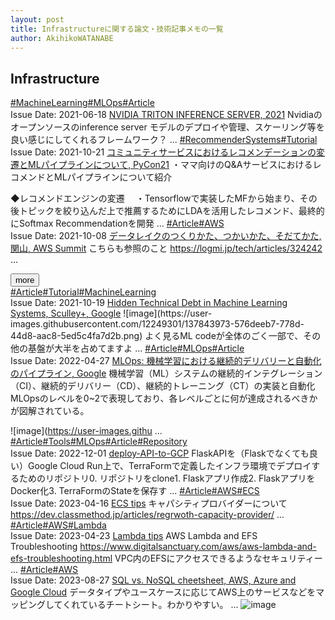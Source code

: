 ```yaml
---
layout: post
title: Infrastructureに関する論文・技術記事メモの一覧
author: AkihikoWATANABE
---
```

## Infrastructure
<div class="visible-content">
<a class="button" href="articles/MachineLearning.html">#MachineLearning</a><a class="button" href="articles/MLOps.html">#MLOps</a><a class="button" href="articles/Article.html">#Article</a><br><span class="issue_date">Issue Date: 2021-06-18</span>
<a href="https://github.com/AkihikoWatanabe/paper_notes/issues/390">NVIDIA TRITON INFERENCE SERVER, 2021</a>
<span class="snippet">Nvidiaのオープンソースのinference serverモデルのデプロイや管理、スケーリング等を良い感じにしてくれるフレームワーク？ ...</span>
<a class="button" href="articles/RecommenderSystems.html">#RecommenderSystems</a><a class="button" href="articles/Tutorial.html">#Tutorial</a><br><span class="issue_date">Issue Date: 2021-10-21</span>
<a href="https://github.com/AkihikoWatanabe/paper_notes/issues/413">コミュニティサービスにおけるレコメンデーションの変遷とMLパイプラインについて, PyCon21</a>
<span class="snippet">・ママ向けのQ&AサービスにおけるレコメンドとMLパイプラインについて紹介◆レコメンドエンジンの変遷　・Tensorflowで実装したMFから始まり、その後トピックを絞り込んだ上で推薦するためにLDAを活用したレコメンド、最終的にSoftmax Recommendationを開発 ...</span>
<a class="button" href="articles/Article.html">#Article</a><a class="button" href="articles/AWS.html">#AWS</a><br><span class="issue_date">Issue Date: 2021-10-08</span>
<a href="https://github.com/AkihikoWatanabe/paper_notes/issues/407">データレイクのつくりかた、つかいかた、そだてかた, 関山, AWS Summit</a>
<span class="snippet">こちらも参照のことhttps://logmi.jp/tech/articles/324242 ...</span>
</div>
<button onclick="showMore(0)">more</button>

<div class="hidden-content">
<a class="button" href="articles/Article.html">#Article</a><a class="button" href="articles/Tutorial.html">#Tutorial</a><a class="button" href="articles/MachineLearning.html">#MachineLearning</a><br><span class="issue_date">Issue Date: 2021-10-19</span>
<a href="https://github.com/AkihikoWatanabe/paper_notes/issues/411">Hidden Technical Debt in Machine Learning Systems, Sculley+, Google</a>
<span class="snippet">![image](https://user-images.githubusercontent.com/12249301/137843973-576deeb7-778d-44d8-aac8-5ed5c4fa7d2b.png)よく見るML codeが全体のごく一部で、その他の基盤が大半を占めてますよ ...</span>
<a class="button" href="articles/Article.html">#Article</a><a class="button" href="articles/MLOps.html">#MLOps</a><a class="button" href="articles/Article.html">#Article</a><br><span class="issue_date">Issue Date: 2022-04-27</span>
<a href="https://github.com/AkihikoWatanabe/paper_notes/issues/447">MLOps: 機械学習における継続的デリバリーと自動化のパイプライン, Google</a>
<span class="snippet">機械学習（ML）システムの継続的インテグレーション（CI）、継続的デリバリー（CD）、継続的トレーニング（CT）の実装と自動化MLOpsのレベルを0~2で表現しており、各レベルごとに何が達成されるべきかが図解されている。![image](https://user-images.githu ...</span>
<a class="button" href="articles/Article.html">#Article</a><a class="button" href="articles/Tools.html">#Tools</a><a class="button" href="articles/MLOps.html">#MLOps</a><a class="button" href="articles/Article.html">#Article</a><a class="button" href="articles/Repository.html">#Repository</a><br><span class="issue_date">Issue Date: 2022-12-01</span>
<a href="https://github.com/AkihikoWatanabe/paper_notes/issues/498">deploy-API-to-GCP</a>
<span class="snippet">FlaskAPIを（Flaskでなくても良い）Google Cloud Run上で、TerraFormで定義したインフラ環境でデプロイするためのリポジトリ0. リポジトリをclone1. Flaskアプリ作成2. FlaskアプリをDocker化3. TerraFormのStateを保存す ...</span>
<a class="button" href="articles/Article.html">#Article</a><a class="button" href="articles/AWS.html">#AWS</a><a class="button" href="articles/ECS.html">#ECS</a><br><span class="issue_date">Issue Date: 2023-04-16</span>
<a href="https://github.com/AkihikoWatanabe/paper_notes/issues/519">ECS tips</a>
<span class="snippet">キャパシティプロバイダーについて  https://dev.classmethod.jp/articles/regrwoth-capacity-provider/ ...</span>
<a class="button" href="articles/Article.html">#Article</a><a class="button" href="articles/AWS.html">#AWS</a><a class="button" href="articles/Lambda.html">#Lambda</a><br><span class="issue_date">Issue Date: 2023-04-23</span>
<a href="https://github.com/AkihikoWatanabe/paper_notes/issues/522">Lambda tips</a>
<span class="snippet">AWS Lambda and EFS Troubleshooting  https://www.digitalsanctuary.com/aws/aws-lambda-and-efs-troubleshooting.html  VPC内のEFSにアクセスできるようなセキュリティー ...</span>
<a class="button" href="articles/Article.html">#Article</a><a class="button" href="articles/AWS.html">#AWS</a><br><span class="issue_date">Issue Date: 2023-08-27</span>
<a href="https://github.com/AkihikoWatanabe/paper_notes/issues/1018">SQL vs. NoSQL cheetsheet, AWS, Azure and Google Cloud</a>
<span class="snippet">データタイプやユースケースに応じてAWS上のサービスなどをマッピングしてくれているチートシート。わかりやすい。 ...</span>
<img src="https://github.com/AkihikoWatanabe/paper_notes/assets/12249301/d5df9913-d97d-4337-85ae-618027487930" alt="image"><button onclick="hideContent(0)" style="display: none;">hide</button>
</div>
